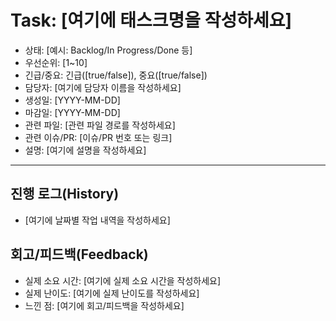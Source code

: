 # Task: [여기에 태스크명을 작성하세요]

- 상태: [예시: Backlog/In Progress/Done 등]
- 우선순위: [1~10]
- 긴급/중요: 긴급([true/false]), 중요([true/false])
- 담당자: [여기에 담당자 이름을 작성하세요]
- 생성일: [YYYY-MM-DD]
- 마감일: [YYYY-MM-DD]
- 관련 파일: [관련 파일 경로를 작성하세요]
- 관련 이슈/PR: [이슈/PR 번호 또는 링크]
- 설명: [여기에 설명을 작성하세요]

---

## 진행 로그(History)

- [여기에 날짜별 작업 내역을 작성하세요]

## 회고/피드백(Feedback)

- 실제 소요 시간: [여기에 실제 소요 시간을 작성하세요]
- 실제 난이도: [여기에 실제 난이도를 작성하세요]
- 느낀 점: [여기에 회고/피드백을 작성하세요]
